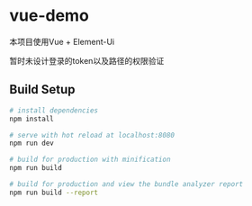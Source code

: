 # vue-demo

本项目使用Vue + Element-Ui


暂时未设计登录的token以及路径的权限验证

## Build Setup

``` bash
# install dependencies
npm install

# serve with hot reload at localhost:8080
npm run dev

# build for production with minification
npm run build

# build for production and view the bundle analyzer report
npm run build --report
```
